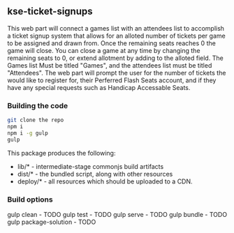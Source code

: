 ## kse-ticket-signups

This web part will connect a games list with an attendees list to accomplish a ticket signup system that allows for an alloted number of tickets per game to be assigned and drawn from. Once the remaining seats reaches 0 the game will close. You can close a game at any time by changing the remaining seats to 0, or extend allotment by adding to the alloted field. The Games list Must be titled "Games", and the attendees list must be titled "Attendees". The web part will prompt the user for the number of tickets the would like to register for, their Perferred Flash Seats account, and if they have any special requests such as Handicap Accessable Seats.

### Building the code

```bash
git clone the repo
npm i
npm i -g gulp
gulp
```

This package produces the following:

* lib/* - intermediate-stage commonjs build artifacts
* dist/* - the bundled script, along with other resources
* deploy/* - all resources which should be uploaded to a CDN.

### Build options

gulp clean - TODO
gulp test - TODO
gulp serve - TODO
gulp bundle - TODO
gulp package-solution - TODO
